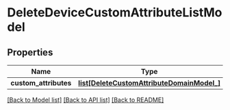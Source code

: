 # DeleteDeviceCustomAttributeListModel

## Properties
Name | Type | Description | Notes
------------ | ------------- | ------------- | -------------
**custom_attributes** | [**list[DeleteCustomAttributeDomainModel_]**](DeleteCustomAttributeDomainModel_.md) |  | [optional] 

[[Back to Model list]](../README.md#documentation-for-models) [[Back to API list]](../README.md#documentation-for-api-endpoints) [[Back to README]](../README.md)


